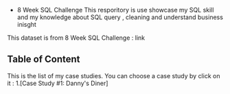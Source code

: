 * 8 Week SQL Challenge
This resporitory is use showcase my SQL skill and my knowledge about SQL query , cleaning and understand business inisght

This dataset is from 8 Week SQL Challenge : link

## Table of Content

This is the list of my case studies. You can choose a case study by click on it :
1.[Case Study #1: Danny's Diner]